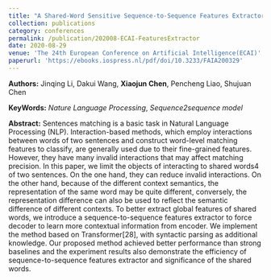 ```yaml
---
title: "A Shared-Word Sensitive Sequence-to-Sequence Features Extractor for Sentences Matching"
collection: publications
category: conferences
permalink: /publication/202008-ECAI-FeaturesExtractor
date: 2020-08-29
venue: 'The 24th European Conference on Artificial Intelligence(ECAI)'
paperurl: 'https://ebooks.iospress.nl/pdf/doi/10.3233/FAIA200329'
---
```

**Authors:** Jinqing Li, Dakui Wang, **Xiaojun Chen**, Pencheng Liao, Shujuan Chen

**KeyWords:** *Nature Language Processing*, *Sequence2sequence model*

**Abstract:** Sentences matching is a basic task in Natural Language Processing (NLP). Interaction-based methods, which employ interactions between words of two sentences and construct word-level matching features to classify, are generally used due to their fine-grained features. However, they have many invalid interactions that may affect matching precision. In this paper, we limit the objects of interacting to shared words4 of two sentences. On the one hand, they can reduce invalid interactions. On the other hand, because of the different context semantics, the representation of the same word may be quite different, conversely, the representation difference can also be used to reflect the semantic difference of different contexts. To better extract global features of shared words, we introduce a sequence-to-sequence features extractor to force decoder to learn more contextual information from encoder. We implement the method based on Transformer[28], with syntactic parsing as additional knowledge. Our proposed method achieved better performance than strong baselines and the experiment results also demonstrate the efficiency of sequence-to-sequence features extractor and significance of the shared words.
